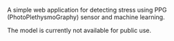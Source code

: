 A simple web application for detecting stress using PPG (PhotoPlethysmoGraphy) sensor and machine learning.

The model is currently not available for public use.
